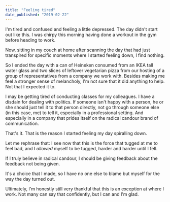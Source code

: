 ```yaml
---
title: "Feeling tired"
date_published: "2019-02-22"
---
```


I'm tired and confused and feeling a little depressed. The day didn't start out like this. I was chirpy this morning having done a workout in the gym before heading to work.

Now, sitting in my couch at home after scanning the day that had just transpired for specific moments where I started feeling down, I find nothing.

So I ended the day with a can of Heineken consumed from an IKEA tall water glass and two slices of leftover vegetarian pizza from our hosting of a group of representatives from a company we work with. Besides making me feel a stronger sense of melancholy, I'm not sure that it did anything to help. Not that I expected it to.

I may be getting tired of conducting classes for my colleagues. I have a disdain for dealing with politics. If someone isn't happy with a person, he or she should just tell it to that person directly, not go through someone else (in this case, me) to tell it, especially in a professional setting. And especially in a company that prides itself on the radical candour brand of communication.

That's it. That is the reason I started feeling my day spiralling down.

Let me rephrase that: I see now that this is the force that tugged at me to feel bad, and I _allowed_ myself to be tugged, harder and harder until I fell.

If I truly believe in radical candour, I should be giving feedback about the feedback not being given.

It's a choice that I made, so I have no one else to blame but myself for the way the day turned out.

Ultimately, I'm honestly still very thankful that this is an exception at where I work. Not many can say that confidently, but I can and I'm glad.
